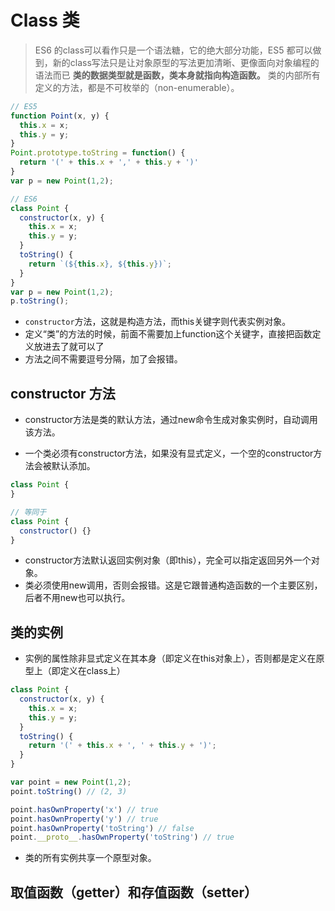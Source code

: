 # Class 类

> ES6 的class可以看作只是一个语法糖，它的绝大部分功能，ES5 都可以做到，新的class写法只是让对象原型的写法更加清晰、更像面向对象编程的语法而已
> **类的数据类型就是函数，类本身就指向构造函数。**
> 类的内部所有定义的方法，都是不可枚举的（non-enumerable）。

```js
// ES5
function Point(x, y) {
  this.x = x;
  this.y = y;
}
Point.prototype.toString = function() {
  return '(' + this.x + ',' + this.y + ')'
}
var p = new Point(1,2);

// ES6
class Point {
  constructor(x, y) {
    this.x = x;
    this.y = y;
  }
  toString() {
    return `(${this.x}, ${this.y})`;
  }
}
var p = new Point(1,2);
p.toString();
```

- `constructor`方法，这就是构造方法，而this关键字则代表实例对象。
- 定义“类”的方法的时候，前面不需要加上function这个关键字，直接把函数定义放进去了就可以了
- 方法之间不需要逗号分隔，加了会报错。

## constructor 方法

- constructor方法是类的默认方法，通过new命令生成对象实例时，自动调用该方法。

- 一个类必须有constructor方法，如果没有显式定义，一个空的constructor方法会被默认添加。

```js
class Point {
}

// 等同于
class Point {
  constructor() {}
}
```

- constructor方法默认返回实例对象（即this），完全可以指定返回另外一个对象。
- 类必须使用new调用，否则会报错。这是它跟普通构造函数的一个主要区别，后者不用new也可以执行。

## 类的实例

- 实例的属性除非显式定义在其本身（即定义在this对象上），否则都是定义在原型上（即定义在class上）

```js
class Point {
  constructor(x, y) {
    this.x = x;
    this.y = y;
  }
  toString() {
    return '(' + this.x + ', ' + this.y + ')';
  }
}

var point = new Point(1,2);
point.toString() // (2, 3)

point.hasOwnProperty('x') // true
point.hasOwnProperty('y') // true
point.hasOwnProperty('toString') // false
point.__proto__.hasOwnProperty('toString') // true
```

- 类的所有实例共享一个原型对象。

## 取值函数（getter）和存值函数（setter）